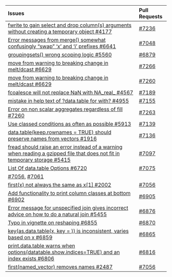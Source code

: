 | Issues | Pull Requests |
| :------ | :--- |
| [fwrite to gain select and drop column(s) arguments without creating a temporary object #4177](https://github.com/Rdatatable/data.table/issues/4177) | [#7236](https://github.com/Rdatatable/data.table/pull/7236) |
| [Error messages from merge() somewhat confusingly “swap” ‘x’ and ‘i’ prefixes #6641](https://github.com/Rdatatable/data.table/issues/6641) | [#7048](https://github.com/Rdatatable/data.table/pull/7048) |
| [groupingsets() wrong scoping logic #5560](https://github.com/Rdatatable/data.table/issues/5560) | [#6879](https://github.com/Rdatatable/data.table/pull/6879) |
| [move from warning to breaking change in melt/dcast #6629](https://github.com/Rdatatable/data.table/issues/6629) | [#7266](https://github.com/Rdatatable/data.table/pull/7266) |
| [move from warning to breaking change in melt/dcast #6629](https://github.com/Rdatatable/data.table/issues/6629)| [#7260](https://github.com/Rdatatable/data.table/pull/7260) |
| [fcoalesce will not replace NaN with NA_real_ #4567](https://github.com/Rdatatable/data.table/issues/4567) | [#7189](https://github.com/Rdatatable/data.table/pull/7189) |
| [mistake in help text of ?data.table for with? #4955](https://github.com/Rdatatable/data.table/issues/4955) | [#7155](https://github.com/Rdatatable/data.table/pull/7155) |
| [Error on non scalar aggregates regardless of fill #7260](https://github.com/Rdatatable/data.table/pull/7260)| [#7263](https://github.com/Rdatatable/data.table/pull/7263) |
| [Use classed conditions as often as possible #5913](https://github.com/Rdatatable/data.table/issues/5913) | [#7139](https://github.com/Rdatatable/data.table/pull/7139) |
| [data.table(keep.rownames = TRUE) should preserve names from vectors #1916](https://github.com/Rdatatable/data.table/issues/1916) | [#7136](https://github.com/Rdatatable/data.table/pull/7136) |
| [fread should raise an error instead of a warning when reading a gzipped file that does not fit in temporary storage #5415](https://github.com/Rdatatable/data.table/issues/5415) | [#7097](https://github.com/Rdatatable/data.table/pull/7097) |
| [List Of data.table Options #6720](https://github.com/Rdatatable/data.table/issues/6720) | [#7075](https://github.com/Rdatatable/data.table/pull/7075) |
| [#7056](https://github.com/Rdatatable/data.table/pull/7056), [#7061](https://github.com/Rdatatable/data.table/pull/7061) |
| [first(x) not always the same as x[1] #2002](https://github.com/Rdatatable/data.table/issues/2002) | [#7056](https://github.com/Rdatatable/data.table/pull/7056) |
| [Add functionality to print column classes at bottom #6902](https://github.com/Rdatatable/data.table/issues/6902) | [#6905](https://github.com/Rdatatable/data.table/pull/6905) |
| [Error message for unspecified join gives incorrect advice on how to do a natural join #5455](https://github.com/Rdatatable/data.table/issues/5455) | [#6876](https://github.com/Rdatatable/data.table/pull/6876) |
| [Typo in vignette on reshaping #6855](https://github.com/Rdatatable/data.table/issues/6855) | [#6870](https://github.com/Rdatatable/data.table/pull/6870) |
| [key(as.data.table(x, key = <key>)) is inconsistent, varies based on x #6859](https://github.com/Rdatatable/data.table/issues/6859) | [#6865](https://github.com/Rdatatable/data.table/pull/6865) |
| [print.data.table warns when options(datatable.show.indices=TRUE) and an index exists #6806](https://github.com/Rdatatable/data.table/issues/6806) | [#6816](https://github.com/Rdatatable/data.table/pull/6816) |
| [first(named_vector) removes names #2487](https://github.com/Rdatatable/data.table/issues/2487) | [#7056](\https://github.com/Rdatatable/data.table/pull/7056) |
